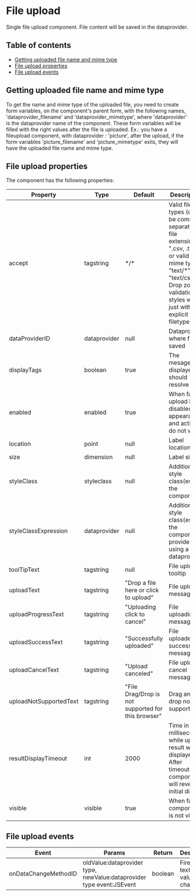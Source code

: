 # File upload

Single file upload component. File content will be saved in the dataprovider.

## Table of contents

* [Getting uploaded file name and mime type](fileupload.md#getting-uploaded-file-name-and-mime-type)
* [File upload properties](fileupload.md#file-upload-properties)
* [File upload events](fileupload.md#file-upload-events)

## Getting uploaded file name and mime type

To get the name and mime type of the uploaded file, you need to create form variables, on the component's parent form, with the following names, 'dataprovider\_filename' and 'dataprovider\_mimetype', where 'dataprovider' is the dataprovider name of the component. These form variables will be filled with the right values after the file is uploaded. Ex.: you have a fileupload component, with dataprovider : 'picture', after the upload, if the form variables 'picture\_filename' and 'picture\_mimetype' exits, they will have the uploaded file name and mime type.

## File upload properties

The component has the following properties:

| Property               | Type         | Default                                            | Description                                                                                                                                                                          |
| ---------------------- | ------------ | -------------------------------------------------- | ------------------------------------------------------------------------------------------------------------------------------------------------------------------------------------ |
| accept                 | tagstring    | \*/\*                                              | Valid file types (could be comma separated file extensions ".csv, .txt" or valid mime types "text/\*" or "text/css"). Drop zone validation styles work just with explicit filetypes. |
| dataProviderID         | dataprovider | null                                               | Dataprovider where file is saved                                                                                                                                                     |
| displayTags            | boolean      | true                                               | The mesages displayed should resolve tags                                                                                                                                            |
| enabled                | enabled      | true                                               | When false upload has disabled appearance and actions do not work                                                                                                                    |
| location               | point        | null                                               | Label location                                                                                                                                                                       |
| size                   | dimension    | null                                               | Label size                                                                                                                                                                           |
| styleClass             | styleclass   | null                                               | Additional style class(es) of the component                                                                                                                                          |
| styleClassExpression   | dataprovider | null                                               | Additional style class(es) of the component provided using a dataprovider                                                                                                            |
| toolTipText            | tagstring    | null                                               | File upload tooltip                                                                                                                                                                  |
| uploadText             | tagstring    | "Drop a file here or click to upload"              | File upload message                                                                                                                                                                  |
| uploadProgressText     | tagstring    | "Uploading click to cancel"                        | File uploading message                                                                                                                                                               |
| uploadSuccessText      | tagstring    | "Successfully uploaded"                            | File uploaded successfully message                                                                                                                                                   |
| uploadCancelText       | tagstring    | "Upload canceled"                                  | File upload cancel message                                                                                                                                                           |
| uploadNotSupportedText | tagstring    | "File Drag/Drop is not supported for this browser" | Drag and drop not supported                                                                                                                                                          |
| resultDisplayTimeout   | int          | 2000                                               | Time in milliseconds while upload result will be displayed. After timeout component will revert to initial display                                                                   |
| visible                | visible      | true                                               | When false component is not visible                                                                                                                                                  |

## File upload events

| Event                | Params                                                               | Return  | Description                      |
| -------------------- | -------------------------------------------------------------------- | ------- | -------------------------------- |
| onDataChangeMethodID | oldValue:dataprovider type, newValue:dataprovider type event:JSEvent | boolean | Fired when textbox value changes |
